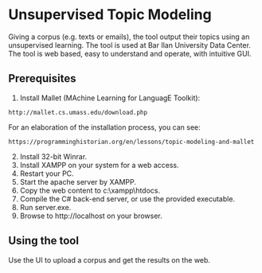 # Unsupervised Topic Modeling

Giving a corpus (e.g. texts or emails), the tool output their topics using an unsupervised learning. The tool is used at Bar Ilan University Data Center. The tool is web based, easy to understand and operate, with intuitive GUI.

## Prerequisites

1. Install Mallet (MAchine Learning for LanguagE Toolkit):
```
http://mallet.cs.umass.edu/download.php
```
For an elaboration of the installation process, you can see:
```
https://programminghistorian.org/en/lessons/topic-modeling-and-mallet
```
2. Install 32-bit Winrar.
3. Install XAMPP on your system for a web access.
4. Restart your PC.
5. Start the apache server by XAMPP.
5. Copy the web content to c:\xampp\htdocs.
6. Compile the C# back-end server, or use the provided executable.
7. Run server.exe.
8. Browse to http://localhost on your browser.

## Using the tool

Use the UI to upload a corpus and get the results on the web.
